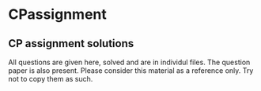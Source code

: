 # CPassignment
## CP assignment solutions
All questions are given here, solved and are in individul files. The question paper is also present.
Please consider this material as a reference only. Try not to copy them as such.
